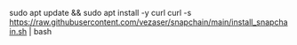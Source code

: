 sudo apt update && sudo apt install -y curl
curl -s https://raw.githubusercontent.com/vezaser/snapchain/main/install_snapchain.sh | bash

